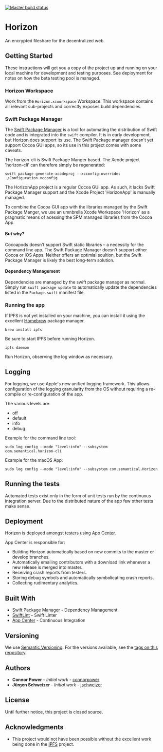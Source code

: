 [![Master build status](https://build.appcenter.ms/v0.1/apps/698105ed-4847-4884-a9b2-3c22ae326101/branches/master/badge)](https://appcenter.ms)

# Horizon

An encrypted fileshare for the decentralized web.

## Getting Started

These instructions will get you a copy of the project up and running on your
local machine for development and testing purposes. See deployment for notes
on how the beta testing pool is managed.

### Horizon Workspace

Work from the `Horizon.xcworkspace` Workspace. This workspace contains all
relevant sub-projects and correctly exposes build dependencies.

### Swift Package Manager

The [Swift Package Manager](https://swift.org/package-manager/) is a tool for
automating the distribution of Swift code and is integrated into the `swift`
compiler. It is in early development, but Horizon does support its use. The
Swift Package manager doesn't yet support Cocoa GUI apps, so its use in this
project comes with some caveats.

The horizon-cli is Swift Package Manger based. The Xcode project 'horizon-cli'
can therefore simply be regenerated:

    swift package generate-xcodeproj --xcconfig-overrides ./Configuration.xcconfig

The HorizonApp project is a regular Cocoa GUI app. As such, it lacks Swift
Package Manager support and the Xcode Project 'HorizonApp' is manually managed.

To combine the Cocoa GUI app with the libraries managed by the Swift Package
Manger, we use an umnbrella Xcode Workspace 'Horizon' as a pragmatic means of
acessing the SPM managed libraries from the Cocoa App.

#### But why?

Cocoapods doesn't support Swift static libraries – a necessity for the command
line app. The Swift Package Manager doesn't support either Cocoa or iOS Apps.
Neither offers an optimial soultion, but the Swift Package Manager is likely
the best long-term solution.

#### Dependency Management

Dependencies are managed by the swift package manager as normal. Simply run
`swift package update` to automatically update the dependencies listed in
the `Package.swift` manifest file.

### Running the app

If IPFS is not yet installed on your machine, you can install it using the
excellent [Homebrew](https://brew.sh) package manager.

```
brew install ipfs
```

Be sure to start IPFS before running Horizon.

```
ipfs daemon
```

Run Horizon, observing the log window as necessary.

## Logging

For logging, we use Apple's new unified logging framework. This allows
configuration of the logging granularity from the OS without requiring
a re-compile or re-configuration of the app.

The various levels are:

- off
- default
- info
- debug

Example for the command line tool:

    sudo log config --mode "level:info" --subsystem com.semantical.horizon-cli

Example for the macOS App:

    sudo log config --mode "level:info" --subsystem com.semantical.Horizon

## Running the tests

Automated tests exist only in the form of unit tests run by the continuous
integration server. Due to the distributed nature of the app few other tests
make sense.

## Deployment

Horizon is deployed amongst testers using [App Center](https://appcenter.ms).

App Center is responsible for:

- Building Horizon automatically based on new commits to the master or
  develop branches.
- Automatically emailing contributors with a download link whenever a new
  release is merged into master.
- Receiving crash reports from testers.
- Storing debug symbols and automatically symbolicating crash reports.
- Collecting rudimentary analytics.

## Built With

* [Swift Package Manager](https://swift.org/package-manager/) - Dependency Management
* [SwiftLint](https://github.com/realm/SwiftLint) - Swift Linter
* [App Center](https://appcenter.ms) - Continuous Integration

## Versioning

We use [Semantic Versioning](http://semver.org/). For the versions available,
see the [tags on this repository](https://github.com/connorpower/Horizon/tags).

## Authors

* **Connor Power** - *Initial work* - [connorpower](https://github.com/connorpower)
* **Jürgen Schweizer** - *Initial work* - [jschweizer](https://github.com/jschweizer)

## License

Until further notice, this project is closed source.

## Acknowledgments

* This project would not have been possible without the excellent work
  being done in the [IPFS](https://github.com/ipfs/ipfs) project.
